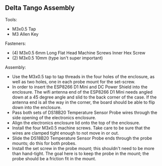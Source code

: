 ## Delta Tango Assembly

Tools:
- M3x0.5 Tap
- M3 Allen Key

Fasteners:
- (4) M3x0.5 6mm Long Flat Head Machine Screws Inner Hex Screw
- (2) M3x0.5 10mm (type isn't super important)


Assembly:
- Use the M3x0.5 tap to tap threads in the four holes of the enclosure, as well as two holes, one in each probe mount for the set-screw.
- In order to insert the ESP8266 D1 Mini and DC Power Shield into the enclosure. The wifi antenna end of the ESP8266 D1 Mini needs angled down at a 45 degree angle and slid to the back corner of the case. If the antenna end is all the way in the corner, the board should be able to flip down into the enclosure.
- Pass both sets of DS18B20 Temperature Sensor Probe wires through the side opening of the electronics enclosure.
- Align the electronics enclosure lid onto the top of the enclosure.
- Install the four M3x0.5 machine screws. Take care to be sure that the wires are clamped tight enough to not move in or out.
- Slide the DS18B20 Temperature Sensor Probe ends through the probe mounts; do this for both probes.
- Install the set screw in the probe mount; this shouldn't need to be more than hand-tight. The goal here is to keep the probe in the mount; the probe should be a friction fit in the mount.
